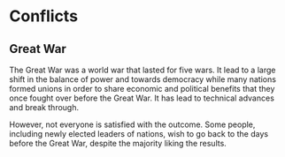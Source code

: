 # Conflicts

## Great War

The Great War was a world war that lasted for five wars. It lead to a large shift in the balance of power and towards democracy while many nations formed unions in order to share economic and political benefits that they once fought over before the Great War. It has lead to technical advances and break through.

However, not everyone is satisfied with the outcome. Some people, including newly elected leaders of nations, wish to go back to the days before the Great War, despite the majority liking the results.